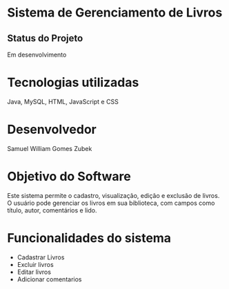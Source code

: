 # Sistema de Gerenciamento de Livros
## Status do Projeto
Em desenvolvimento
# Tecnologias utilizadas
Java, MySQL, HTML, JavaScript e CSS
# Desenvolvedor 
Samuel William Gomes Zubek
# Objetivo do Software
Este sistema permite o cadastro, visualização, edição e exclusão de livros. O usuário pode gerenciar os livros em sua biblioteca, com campos como título, autor, comentários e lido.
# Funcionalidades do sistema
- Cadastrar Livros
- Excluir livros
- Editar livros
- Adicionar comentarios
